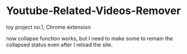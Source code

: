 # Youtube-Related-Videos-Remover
toy project no.1, Chrome extension

<!-- still in progress, stuck in collapse function. -->

now collapse function works, but I need to make some to remain the collapsed status even after I reload the site.
